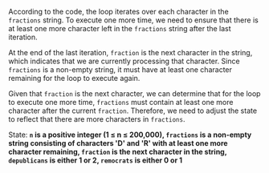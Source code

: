 According to the code, the loop iterates over each character in the `fractions` string. To execute one more time, we need to ensure that there is at least one more character left in the `fractions` string after the last iteration. 

At the end of the last iteration, `fraction` is the next character in the string, which indicates that we are currently processing that character. Since `fractions` is a non-empty string, it must have at least one character remaining for the loop to execute again. 

Given that `fraction` is the next character, we can determine that for the loop to execute one more time, `fractions` must contain at least one more character after the current `fraction`. Therefore, we need to adjust the state to reflect that there are more characters in `fractions`.

State: **`n` is a positive integer (1 ≤ n ≤ 200,000), `fractions` is a non-empty string consisting of characters 'D' and 'R' with at least one more character remaining, `fraction` is the next character in the string, `depublicans` is either 1 or 2, `remocrats` is either 0 or 1**
